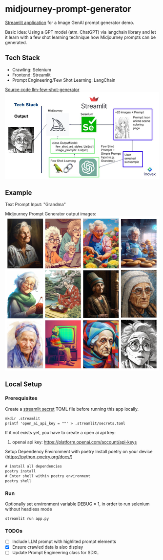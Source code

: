 # midjourney-prompt-generator
[Streamlit application](https://image-gen-ai-app.streamlit.app/) for a Image GenAI prompt generator demo. 

Basic idea: Using a GPT model (atm. ChatGPT) via langchain library and let it learn with a few shot learning technique how Midjourney prompts can be generated.

## Tech Stack
* Crawling: Selenium
* Frontend: Streamlit
* Prompt Engineering/Few Shot Learning: LangChain

[Source code llm-few-shot-generator](https://github.com/FloTeu/llm-few-shot-generator)
![alt text](assets/tech_stack.jpg "Teck Stack")



## Example
Text Prompt Input: "Grandma" 

Midjourney Prompt Generator output images:
![alt text](assets/grandmas.jpg "Grandmas")




## Local Setup

### Prerequisites
Create a [streamlit secret](https://docs.streamlit.io/streamlit-community-cloud/get-started/deploy-an-app/connect-to-data-sources/secrets-management) TOML file before running this app locally.
```console
mkdir .streamlit
printf 'open_ai_api_key = ""' > .streamlit/secrets.toml
```
If it not exists yet, you have to create a open ai api key:
1. openai api key: https://platform.openai.com/account/api-keys

Setup Dependency Environment with poetry 
Install poetry on your device (https://python-poetry.org/docs/)
```shell
# install all dependencies
poetry install
# Enter shell within poetry environment
poetry shell
```

### Run
Optionally set environment variable DEBUG = 1, in order to run selenium without headless mode
```console
streamlit run app.py
```

### TODOs
- [ ] Include LLM prompt with highlited prompt elements
- [x] Ensure crawled data is also display
- [ ] Update Prompt Engineering class for SDXL